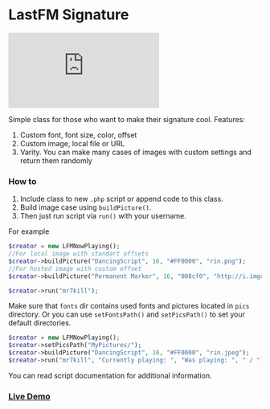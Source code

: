 # LastFM Signature

![alt text](https://lfm-sig.herokuapp.com/sig.php "Live preview")

Simple class for those who want to make their signature cool. 
Features:

1. Custom font, font size, color, offset 
2. Custom image, local file or URL 
3. Varity. You can make many cases of images with custom settings and return them randomly

### How to
1. Include class to new `.php` script or append code to this class. 
2. Build image case using `buildPicture()`.
3. Then just run script via `run()` with your username.

For example
```PHP
$creator = new LFMNowPlaying();
//For local image with standart offsets
$creator->buildPicture("DancingScript", 16, "#FF0000", "rin.png"); 
//For hosted image with custom offset
$creator->buildPicture("Permanent Marker", 16, "008cf0", "http://i.imgur.com/VRUiYl7.png", 8, 130); 

$creator->run("mr7kill");
```
Make sure that `fonts` dir contains used fonts and pictures located in `pics` directory. Or you can use `setFontsPath()` and `setPicsPath()` to set your default directories. 
```PHP
$creator = new LFMNowPlaying();
$creator->setPicsPath("MyPictures/");
$creator->buildPicture("DancingScript", 16, "#FF0000", "rin.jpeg");
$creator->run("mr7kill", "Currently playing: ", "Was playing: ", " / ");
```
You can read script documentation for additional information. 


### [Live Demo](http://sig-lfmgen.rhcloud.com/json.php)
